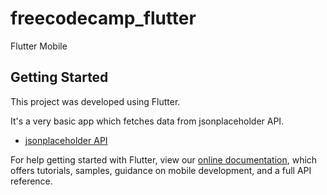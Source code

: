 # freecodecamp_flutter

Flutter Mobile 

## Getting Started

This project was developed using Flutter. 

It's a very basic app which fetches data from jsonplaceholder API.

- [jsonplaceholder API](https://jsonplaceholder.typicode.com/photos)

For help getting started with Flutter, view our
[online documentation](https://flutter.dev/docs), which offers tutorials,
samples, guidance on mobile development, and a full API reference.
